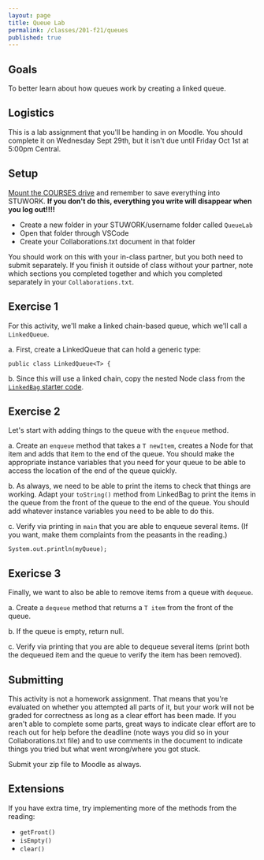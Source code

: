 ```yaml
---
layout: page
title: Queue Lab
permalink: /classes/201-f21/queues
published: true
---
```


## Goals
To better learn about how queues work by creating a linked queue.

## Logistics
This is a lab assignment that you'll be handing in on Moodle. You should complete it on Wednesday Sept 29th, but it isn't due until Friday Oct 1st at 5:00pm Central.


## Setup
[Mount the COURSES drive](https://wiki.carleton.edu/pages/viewpage.action?spaceKey=carl&title=CS+111+and+201+workflow+in+CS+labs) and remember to save everything into STUWORK. **If you don't do this, everything you write will disappear when you log out!!!!**
* Create a new folder in your STUWORK/username folder called `QueueLab`
* Open that folder through VSCode
* Create your Collaborations.txt document in that folder

You should work on this with your in-class partner, but you both need to submit separately. 
If you finish it outside of class without your partner, note which sections you completed together and which you completed separately in your `Collaborations.txt`.

## Exercise 1
For this activity, we'll make a linked chain-based queue, which we'll call a `LinkedQueue`.

a. First, create a LinkedQueue that can hold a generic type:
```
public class LinkedQueue<T> {
```

b. Since this will use a linked chain, copy the nested Node class from the [`LinkedBag` starter code](LinkedBag.java).

## Exercise 2
Let's start with adding things to the queue with the `enqueue` method.

a. Create an `enqueue` method that takes a `T newItem`, creates a Node for that item and adds that item to the end of the queue. You should make the appropriate instance variables that you need for your queue to be able to access the location of the end of the queue quickly.

b. As always, we need to be able to print the items to check that things are working. Adapt your `toString()` method from LinkedBag to print the items in the queue from the front of the queue to the end of the queue. You should add whatever instance variables you need to be able to do this.

c. Verify via printing in `main` that you are able to enqueue several items. (If you want, make them complaints from the peasants in the reading.)
```
System.out.println(myQueue);
```

## Exericse 3
Finally, we want to also be able to remove items from a queue with `dequeue`.

a. Create a `dequeue` method that returns a `T item` from the front of the queue.

b. If the queue is empty, return null.

c. Verify via printing that you are able to dequeue several items (print both the dequeued item and the queue to verify the item has been removed).

## Submitting
This activity is not a homework assignment. That means that you're evaluated on whether you attempted all parts of it, but your work will not be graded for correctness as long as a clear effort has been made. If you aren't able to complete some parts, great ways to indicate clear effort are to reach out for help before the deadline (note ways you did so in your Collaborations.txt file) and to use comments in the document to indicate things you tried but what went wrong/where you got stuck. 

Submit your zip file to Moodle as always.

## Extensions
If you have extra time, try implementing more of the methods from the reading:
* `getFront()`
* `isEmpty()`
* `clear()`